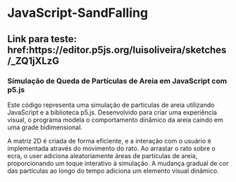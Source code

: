 # JavaScript-SandFalling

<h2>Link para teste: href:https://editor.p5js.org/luisoliveira/sketches/_ZQ1jXLzG</h2>

<h3>Simulação de Queda de Partículas de Areia em JavaScript com p5.js</h3>

<p>Este código representa uma simulação de partículas de areia utilizando JavaScript e a biblioteca p5.js. Desenvolvido para criar uma experiência visual,
o programa modela o comportamento dinâmico da areia caindo em uma grade bidimensional.</p>

<p>A matriz 2D é criada de forma eficiente, e a interação com o usuário é implementada através do movimento do rato. Ao arrastar o rato sobre o ecra, o user adiciona aleatoriamente áreas de partículas de areia,
proporcionando um toque interativo à simulação. A mudança gradual de cor das partículas ao longo do tempo adiciona um elemento visual dinâmico.</p>
